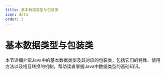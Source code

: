 ```yaml
---
title: 基本数据类型与包装类
icon: data
order: 3
---
```


# 基本数据类型与包装类

本节详细介绍Java中的基本数据类型及其对应的包装类，包括它们的特性、使用方法以及相互转换的机制，帮助读者掌握Java中数据类型的基础知识。
